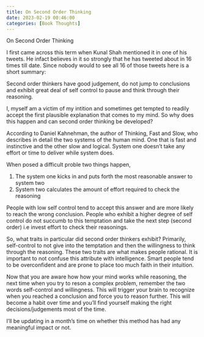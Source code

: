 ```yaml
---
title: On Second Order Thinking
date: 2023-02-19 00:46:00
categories: [Book Thoughts]
---
```



On Second Order Thinking

I first came across this term when Kunal Shah mentioned it in one of his tweets. He infact believes in it so strongly that he has tweeted about in 16 times till date. Since nobody would to see all 16 of those tweets here is a short summary:

Second order thinkers have good judgement, do not jump to conclusions and exhibit great deal of self control to pause and think through their reasoning.

I, myself am a victim of my intition and sometimes get tempted to readily accept the first plausible explanation that comes to my mind. So why does this happen and can second order thinking be developed? 

According to Daniel Kahnehman, the author of Thinking, Fast and Slow, who describes in detail the two systems of the human mind. One that is fast and instinctive and the other slow and logical. System one doesn’t take any effort or time to deliver while system does. 

When posed a difficult proble two things happen,
1. The system one kicks in and puts forth the most reasonable answer to system two
2. System two calculates the amount of effort required to check the reasoning

People with low self control tend to accept this answer and are more likely to reach the wrong conclusion. People who exhibit a higher degree of self control do not succumb to this temptation and take the next step (second order) i.e invest effort to check their reasonings.

So, what traits in particular did second order thinkers exhibit?
Primarily, self-control to not give into the temptation and then the willingness to think through the reasoning. These two traits are what makes people rational. It is important to not confuse this attribute with intelligence. Smart people tend to be overconfident and are prone to place too much faith in their intuition. 

Now that you are aware how how your mind works while reasoning, the next time when you try to reson a complex problem, remember the two words self-control and willingness. This will trigger your brain to recognize when you reached a conclusion and force you to reason further. This will become a habit over time and you’ll find yourself making the right decisions/judgements most of the time.

I’ll be updating in a month’s time on whether this method has had any meaningful impact or not. 







